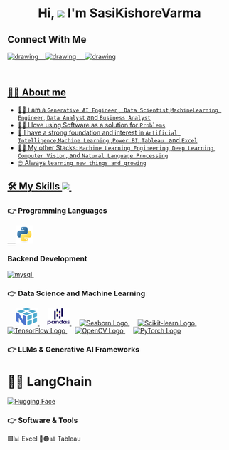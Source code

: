 <h1 align="center">Hi, <img src="https://media.giphy.com/media/hvRJCLFzcasrR4ia7z/giphy.gif" width="35"> I'm SasiKishoreVarma </h1>

## Connect With Me 

<a href="https://medium.com/@sasi.virat1997"><img src="https://res.cloudinary.com/importdata/image/upload/v1595012354/medium_mono_hoz0z5.png" alt="drawing" width="35"/>&nbsp;&nbsp;&nbsp;&nbsp;<a href="https://www.linkedin.com/in/sasi-kishore-varma-81b365240/"><img src="https://res.cloudinary.com/importdata/image/upload/v1595012354/linkedin_t9qiwy.png" alt="drawing" width="100"/> &nbsp;&nbsp;&nbsp;&nbsp;<a href="https://www.kaggle.com/sasivirat18"><img src="https://res.cloudinary.com/importdata/image/upload/v1595012924/kaggle_ksaktb.png" alt="drawing" width="75"/>


</p>
<br>


## :sassy_man:  About me
- :technologist: I am a  `Generative AI Engineer`, ` Data Scientist`,`MachineLearning Engineer`, `Data Analyst` and `Business Analyst` 
- :technologist: I love using Software as a solution for `Problems`
- 📝 I have a strong foundation and interest in `Artificial Intelligence`,`Machine Learning` ,`Power BI`, `Tableau ` and `Excel` 
- :student: My other Stacks: `Machine Learning Engineering`, `Deep Learning`, `Computer Vision`, and `Natural Language Processing`
- :nerd_face: Always `learning new things and growing`

## 🛠️ My Skills <img src="https://media.giphy.com/media/iY8CRBdQXODJSCERIr/giphy.gif" width="30px">&nbsp; 

### 👉 Programming Languages
<p align="left">
	&emsp;
	<a href="https://www.python.org" target="_blank" rel="noreferrer"> <img src="https://raw.githubusercontent.com/devicons/devicon/master/icons/python/python-original.svg" alt="python" width="40" height="40"/> </a>
</p>

### Backend Development
 <a href="https://www.mysql.com/" target="_blank" rel="noreferrer"> <img src="https://www.vectorlogo.zone/logos/mysql/mysql-official.svg" alt="mysql" width="40" height="40"/>
  </a>
  &emsp;
 
 
 ### 👉 Data Science and Machine Learning

<p align="left"> 
  &emsp; 
  <a href="https://www.w3.org/html/" target="_blank"> 
   <img alt="Numpy" src="https://raw.githubusercontent.com/devicons/devicon/master/icons/numpy/numpy-original.svg" width="50" height="40">
  </a>   
  &emsp;
  <a href="https://www.w3schools.com/css/" target="_blank">
    <img alt="Pandas" src="https://raw.githubusercontent.com/devicons/devicon/master/icons/pandas/pandas-original-wordmark.svg" width="50" height="40">
  </a> 
  &emsp; 
  <a href="https://www.w3.org/html/" target="_blank"> 
   <img alt="Seaborn Logo" src="https://seaborn.pydata.org/_static/logo-wide-lightbg.svg" width="40" height="50">
  </a>
  &emsp; 
  <a href="https://www.w3.org/html/" target="_blank"> 
   <img alt="Scikit-learn Logo" src="https://scikit-learn.org/stable/_static/scikit-learn-logo-small.png" width="50" height="40">
  </a>
  &emsp; 
  <a href="https://www.w3.org/html/" target="_blank"> 
   <img alt="TensorFlow Logo" src="https://www.tensorflow.org/images/tf_logo_social.png" width="50" height="40">
  </a>
  &emsp; 
  <a href="https://www.w3.org/html/" target="_blank"> 
   <img alt="OpenCV Logo" src="https://upload.wikimedia.org/wikipedia/commons/3/32/OpenCV_Logo_with_text_svg_version.svg" width="50" height="40">
  </a>
  &emsp; 
  <a href="https://www.w3.org/html/" target="_blank"> 
   <img alt="PyTorch Logo" src="https://pytorch.org/assets/images/pytorch-logo.png" width="50" height="40">
<a/>
</p>

### 👉 LLMs & Generative AI Frameworks
# 🦜️🔗 LangChain
<a href="https://huggingface.co/" target="_blank">
  <img alt="Hugging Face" src="https://huggingface.co/favicon.ico" width="40" height="40">
</a>




### 👉 Software & Tools
 🟩📊 Excel
 🔵🟠📊 Tableau
